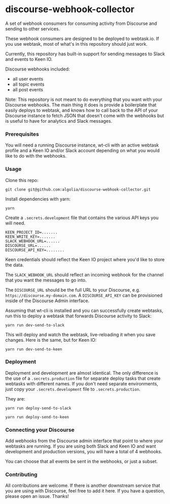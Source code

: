 # discourse-webhook-collector

A set of webhook consumers for consuming activity from Discourse and sending to other services.

These webhook consumers are designed to be deployed to webtask.io. If you use webtask, most of what's in this repository should just work.

Currently, this repository has built-in support for sending messages to Slack and events to Keen IO.

Discourse webhooks included:

- all user events
- all topic events
- all post events

Note: This repository is not meant to do everything that you want with your Discourse webhooks. The main thing it does is provide a boilerplate that easily deploys to webtask, and knows how to call back to the API of your Discourse instance to fetch JSON that doesn't come with the webhooks but is useful to have for analytics and Slack messages.

### Prerequisites

You will need a running Discourse instance, wt-cli with an active webtask profile and a Keen IO and/or Slack account depending on what you would like to do with the webhooks.

### Usage

Clone this repo:

```
git clone git@github.com:algolia/discourse-webhook-collector.git
```

Install dependencies with yarn:

```
yarn
```

Create a `.secrets.development` file that contains the various API keys you will need.

```
KEEN_PROJECT_ID=.......
KEEN_WRITE_KEY=.......
SLACK_WEBHOOK_URL=......
DISCOURSE_URL=......
DISCOURSE_API_KEY=........
```

Keen credentials should reflect the Keen IO project where you'd like to store the data.

The `SLACK_WEBHOOK_URL` should reflect an incoming webhook for the channel that you want the messages to go into.

The `DISCOURSE_URL` should be the full URL to your Discourse, e.g. `https://discourse.my-domain.com`. A `DISCOURSE_API_KEY` can be provisioned inside of the Discourse Admin interface.

Assuming that wt-cli is installed and you can successfully create webtasks, run this to deploy a webtask that forwards Discourse activity to Slack:

```
yarn run dev-send-to-slack
```

This will deploy and watch the webtask, live-reloading it when you save changes. Here is the same, but for Keen IO:

```
yarn run dev-send-to-keen
```

### Deployment

Deployment and development are almost identical. The only difference is the use of a `.secrets.production` file for separate deploy tasks that create webtasks with different names. If you don't need separate environments, just copy your `.secrets.development` file to `.secrets.production`.

They are:

```
yarn run deploy-send-to-slack
```

```
yarn run deploy-send-to-keen
```

### Connecting your Discourse

Add webhooks from the Discourse admin interface that point to where your webtasks are running. If you are using both Slack and Keen IO and want development and production versions, you will have a total of 4 webhooks.

You can choose that all events be sent in the webhooks, or just a subset.

### Contributing

All contributions are welcome. If there is another downstream service that you are using with Discourse, feel free to add it here. If you have a question, please open an issue. Thanks!
